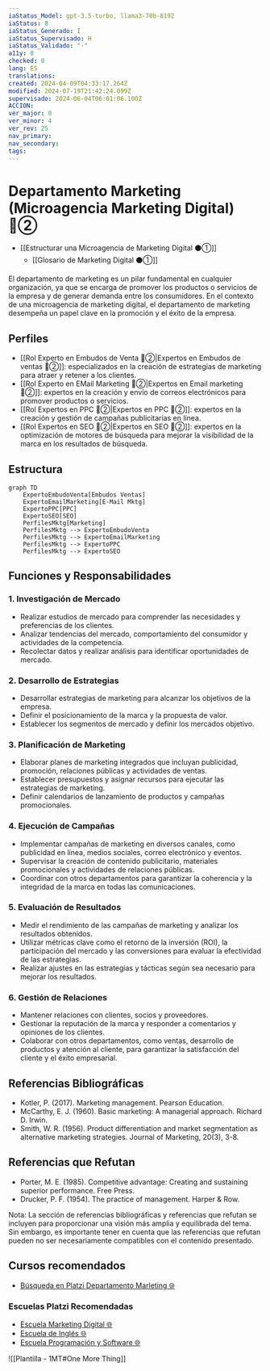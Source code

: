 ```yaml
---
iaStatus_Model: gpt-3.5-turbo, llama3-70b-8192
iaStatus: 8
iaStatus_Generado: I
iaStatus_Supervisado: H
iaStatus_Validado: "-"
a11y: 0
checked: 0
lang: ES
translations: 
created: 2024-04-09T04:33:17.264Z
modified: 2024-07-19T21:42:24.099Z
supervisado: 2024-06-04T06:01:06.100Z
ACCION: 
ver_major: 0
ver_minor: 4
ver_rev: 25
nav_primary: 
nav_secondary: 
tags:
---
```

# Departamento Marketing (Microagencia Marketing Digital) 🔴②

* [[Estructurar una Microagencia de Marketing Digital  ⚫①]] 
	* [[Glosario de Marketing Digital ⚫①]]

El departamento de marketing es un pilar fundamental en cualquier organización, ya que se encarga de promover los productos o servicios de la empresa y de generar demanda entre los consumidores. En el contexto de una microagencia de marketing digital, el departamento de marketing desempeña un papel clave en la promoción y el éxito de la empresa.

## Perfiles

*  [[Rol Experto en Embudos de Venta 🔴②|Expertos en Embudos de ventas 🔴②]]: especializados en la creación de estrategias de marketing para atraer y retener a los clientes.
* [[Rol Experto en EMail Marketing 🔴②|Expertos en Email marketing 🔴②]]: expertos en la creación y envío de correos electrónicos para promover productos o servicios.
* [[Rol Expertos en PPC 🔴②|Expertos en PPC 🔴②]]: expertos en la creación y gestión de campañas publicitarias en línea.
* [[Rol Expertos en SEO 🔴②|Expertos en SEO 🔴②]]: expertos en la optimización de motores de búsqueda para mejorar la visibilidad de la marca en los resultados de búsqueda.

## Estructura

```mermaid
graph TD
    ExpertoEmbudoVenta[Embudos Ventas]
    ExpertoEmailMarketing[E-Mail Mktg]
    ExpertoPPC[PPC]
    ExpertoSEO[SEO]
    PerfilesMktg[Marketing]
    PerfilesMktg --> ExpertoEmbudoVenta
    PerfilesMktg --> ExpertoEmailMarketing
    PerfilesMktg --> ExpertoPPC
    PerfilesMktg --> ExpertoSEO
```

## Funciones y Responsabilidades

### 1. Investigación de Mercado

* Realizar estudios de mercado para comprender las necesidades y preferencias de los clientes.
* Analizar tendencias del mercado, comportamiento del consumidor y actividades de la competencia.
* Recolectar datos y realizar análisis para identificar oportunidades de mercado.

### 2. Desarrollo de Estrategias

* Desarrollar estrategias de marketing para alcanzar los objetivos de la empresa.
* Definir el posicionamiento de la marca y la propuesta de valor.
* Establecer los segmentos de mercado y definir los mercados objetivo.

### 3. Planificación de Marketing

* Elaborar planes de marketing integrados que incluyan publicidad, promoción, relaciones públicas y actividades de ventas.
* Establecer presupuestos y asignar recursos para ejecutar las estrategias de marketing.
* Definir calendarios de lanzamiento de productos y campañas promocionales.

### 4. Ejecución de Campañas

* Implementar campañas de marketing en diversos canales, como publicidad en línea, medios sociales, correo electrónico y eventos.
* Supervisar la creación de contenido publicitario, materiales promocionales y actividades de relaciones públicas.
* Coordinar con otros departamentos para garantizar la coherencia y la integridad de la marca en todas las comunicaciones.

### 5. Evaluación de Resultados

* Medir el rendimiento de las campañas de marketing y analizar los resultados obtenidos.
* Utilizar métricas clave como el retorno de la inversión (ROI), la participación del mercado y las conversiones para evaluar la efectividad de las estrategias.
* Realizar ajustes en las estrategias y tácticas según sea necesario para mejorar los resultados.

### 6. Gestión de Relaciones

* Mantener relaciones con clientes, socios y proveedores.
* Gestionar la reputación de la marca y responder a comentarios y opiniones de los clientes.
* Colaborar con otros departamentos, como ventas, desarrollo de productos y atención al cliente, para garantizar la satisfacción del cliente y el éxito empresarial.

## Referencias Bibliográficas

* Kotler, P. (2017). Marketing management. Pearson Education.
* McCarthy, E. J. (1960). Basic marketing: A managerial approach. Richard D. Irwin.
* Smith, W. R. (1956). Product differentiation and market segmentation as alternative marketing strategies. Journal of Marketing, 20(3), 3-8.

## Referencias que Refutan

* Porter, M. E. (1985). Competitive advantage: Creating and sustaining superior performance. Free Press.
* Drucker, P. F. (1954). The practice of management. Harper & Row.

Nota: La sección de referencias bibliográficas y referencias que refutan se incluyen para proporcionar una visión más amplia y equilibrada del tema. Sin embargo, es importante tener en cuenta que las referencias que refutan pueden no ser necesariamente compatibles con el contenido presentado.
## Cursos recomendados

* [Búsqueda en Platzi Departamento Marleting 🌐](https://platzi.com/buscar/?search=Marketing)

 ### Escuelas Platzi Recomendadas

* [Escuela Marketing Digital 🌐](https://platzi.com/escuela/marketing/)
* [Escuela de Inglés 🌐](https://platzi.com/escuela/ingles/)
* [Escuela Programación y Software 🌐](https://platzi.com/escuela/programacion-software/)

![[Plantilla - 1MT#One More Thing]]